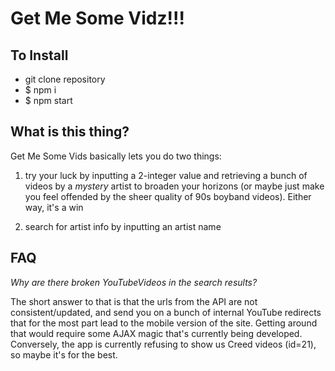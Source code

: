 
# Get Me Some Vidz!!!

## To Install 

* git clone repository
* $ npm i
* $ npm start

## What is this thing?

Get Me Some Vids basically lets you do two things:

1. try your luck by inputting a 2-integer value and retrieving a bunch of videos by a *mystery* artist to broaden your horizons (or maybe just make you feel offended by the sheer quality of 90s boyband videos). Either way, it's a win

2. search for artist info by inputting an artist name

## FAQ

*Why are there broken YouTubeVideos in the search results?*

The short answer to that is that the urls from the API are not consistent/updated, and send you on a bunch of internal YouTube redirects that for the most part lead to the mobile version of the site. Getting around that would require some AJAX magic that's currently being developed. Conversely, the app is currently refusing to show us Creed videos (id=21), so maybe it's for the best. 